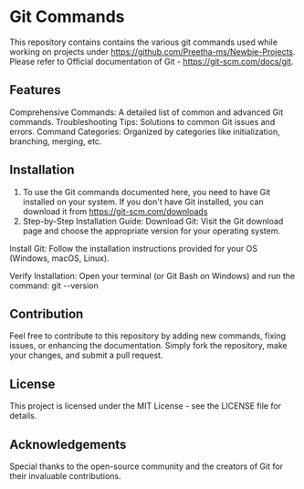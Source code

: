 # Git Commands

This repository contains contains the various git commands used while working on projects under https://github.com/Preetha-ms/Newbie-Projects. Please refer to Official documentation of Git - https://git-scm.com/docs/git.

## Features
Comprehensive Commands: A detailed list of common and advanced Git commands.
Troubleshooting Tips: Solutions to common Git issues and errors.
Command Categories: Organized by categories like initialization, branching, merging, etc. 

## Installation
1. To use the Git commands documented here, you need to have Git installed on your system. If you don't have Git installed, you can download it from https://git-scm.com/downloads
2. Step-by-Step Installation Guide:
Download Git: Visit the Git download page and choose the appropriate version for your operating system.

Install Git: Follow the installation instructions provided for your OS (Windows, macOS, Linux).

Verify Installation: Open your terminal (or Git Bash on Windows) and run the command: git --version

## Contribution
Feel free to contribute to this repository by adding new commands, fixing issues, or enhancing the documentation. Simply fork the repository, make your changes, and submit a pull request.

## License
This project is licensed under the MIT License - see the LICENSE file for details.

## Acknowledgements
Special thanks to the open-source community and the creators of Git for their invaluable contributions.

